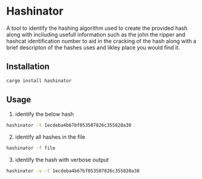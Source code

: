 # Hashinator
A tool to identify the hashing algorithm used to create the provided hash 
along with incliuding usefull information such as the john the ripper and hashcat identification number to aid in the cracking of the hash along with a brief descripton of the hashes uses and likley place you would find it.

## Installation
```bash
cargo install hashinator
```

## Usage
1. identify the below hash
```bash
hashinator -t 1ecdeba4b67bf053507826c355828a30 
```
2. identify all hashes in the file
```bash
hashinator -f file
```
3. identify the hash with verbose output
```bash
hashinator -v -t 1ecdeba4b67bf053507826c355828a30  
```
